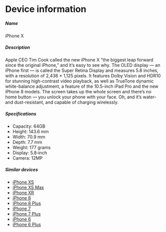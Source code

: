 # Device information 
##### *Name* 
iPhone X 
##### *Description* 
Apple CEO Tim Cook called the new iPhone X “the biggest leap forward since the original iPhone,” and it’s easy to see why. The OLED display — an iPhone first — is called the Super Retina Display and measures 5.8 inches, with a resolution of 2,436 × 1,125 pixels. It features Dolby Vision and HDR10 for stunning high-contrast video playback, as well as TrueTone dynamic white-balance adjustment, a feature of the 10.5-inch iPad Pro and the new iPhone 8 models. The screen takes up the whole screen and there’s no home button — you unlock your phone with your face. Oh, and it’s water- and dust-resistant, and capable of charging wirelessly.
##### *Specifications* 
- Capacity: 64GB 
- Height: 143.6 mm 
- Width: 70.9 mm 
- Depth: 7.7 mm 
- Weight: 177 grams 
- Display: 5.8‑inch 
- Camera: 12MP 
##### *Similar devices* 
- [iPhone XS](https://www.apple.com/iphone-xs/) 
- [iPhone XS Max](https://www.apple.com/iphone-xs/) 
- [iPhone XR](https://www.apple.com/iphone-xr/) 
- [iPhone 8](https://www.apple.com/shop/buy-iphone/iphone-8) 
- [iPhone 8 Plus](https://www.apple.com/shop/buy-iphone/iphone-8) 
- [iPhone 7](https://www.apple.com/shop/buy-iphone/iphone-7) 
- [iPhone 7 Plus](https://www.apple.com/shop/buy-iphone/iphone-7) 
- [iPhone 6](https://www.apple.com/iphone/compare/) 
- [iPhone 6 Plus](https://www.apple.com/iphone/compare/)
